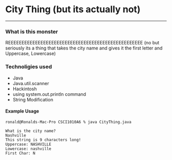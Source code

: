 # City Thing (but its actually not)
---

### What is this monster 
REEEEEEEEEEEEEEEEEEEEEEEEEEEEEEEEEEEEEEEEEEEEEEEEEE
(no but seriously its a thing that takes the city name and gives it the first
letter and Uppercase, Lowercase)

### Technoligies used 

* Java 
* Java.util.scanner 
* Hackintosh 
* using system.out.println command 
* String Modification

#### Example Usage
```
ronald@Ronalds-Mac-Pro CSCI1010A6 % java CityThing.java

What is the city name?
Nashville
This string is 9 characters long!
Uppercase: NASHVILLE
Lowercase: nashville
First Char: N
```